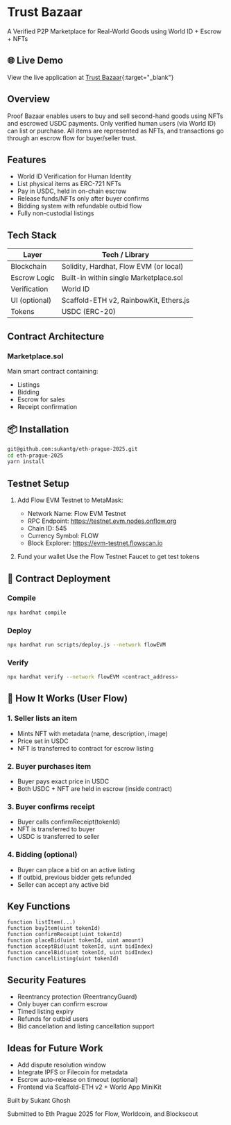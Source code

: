 # Trust Bazaar

A Verified P2P Marketplace for Real-World Goods using World ID + Escrow + NFTs

## 🌐 Live Demo

View the live application at [Trust Bazaar](https://trust-bazaar.vercel.app/){:target="_blank"}

## Overview

Proof Bazaar enables users to buy and sell second-hand goods using NFTs and escrowed USDC payments. Only verified human users (via World ID) can list or purchase. All items are represented as NFTs, and transactions go through an escrow flow for buyer/seller trust.

## Features

- World ID Verification for Human Identity
- List physical items as ERC-721 NFTs
- Pay in USDC, held in on-chain escrow
- Release funds/NFTs only after buyer confirms
- Bidding system with refundable outbid flow
- Fully non-custodial listings

## Tech Stack

| Layer         | Tech / Library                         |
| ------------- | -------------------------------------- |
| Blockchain    | Solidity, Hardhat, Flow EVM (or local) |
| Escrow Logic  | Built-in within single Marketplace.sol |
| Verification  | World ID                               |
| UI (optional) | Scaffold-ETH v2, RainbowKit, Ethers.js |
| Tokens        | USDC (ERC-20)                          |

## Contract Architecture

### Marketplace.sol

Main smart contract containing:

- Listings
- Bidding
- Escrow for sales
- Receipt confirmation

## 📦 Installation

```bash
git@github.com:sukantg/eth-prague-2025.git
cd eth-prague-2025
yarn install
```

## Testnet Setup

1. Add Flow EVM Testnet to MetaMask:

   - Network Name: Flow EVM Testnet
   - RPC Endpoint: https://testnet.evm.nodes.onflow.org
   - Chain ID: 545
   - Currency Symbol: FLOW
   - Block Explorer: https://evm-testnet.flowscan.io

2. Fund your wallet
   Use the Flow Testnet Faucet to get test tokens

## 📜 Contract Deployment

### Compile

```bash
npx hardhat compile
```

### Deploy

```bash
npx hardhat run scripts/deploy.js --network flowEVM
```

### Verify

```bash
npx hardhat verify --network flowEVM <contract_address>
```

## 🧾 How It Works (User Flow)

### 1. Seller lists an item

- Mints NFT with metadata (name, description, image)
- Price set in USDC
- NFT is transferred to contract for escrow listing

### 2. Buyer purchases item

- Buyer pays exact price in USDC
- Both USDC + NFT are held in escrow (inside contract)

### 3. Buyer confirms receipt

- Buyer calls confirmReceipt(tokenId)
- NFT is transferred to buyer
- USDC is transferred to seller

### 4. Bidding (optional)

- Buyer can place a bid on an active listing
- If outbid, previous bidder gets refunded
- Seller can accept any active bid

## Key Functions

```solidity
function listItem(...)
function buyItem(uint tokenId)
function confirmReceipt(uint tokenId)
function placeBid(uint tokenId, uint amount)
function acceptBid(uint tokenId, uint bidIndex)
function cancelBid(uint tokenId, uint bidIndex)
function cancelListing(uint tokenId)
```

## Security Features

- Reentrancy protection (ReentrancyGuard)
- Only buyer can confirm escrow
- Timed listing expiry
- Refunds for outbid users
- Bid cancellation and listing cancellation support

## Ideas for Future Work

- Add dispute resolution window
- Integrate IPFS or Filecoin for metadata
- Escrow auto-release on timeout (optional)
- Frontend via Scaffold-ETH v2 + World App MiniKit

Built by Sukant Ghosh

Submitted to Eth Prague 2025 for Flow, Worldcoin, and Blockscout
